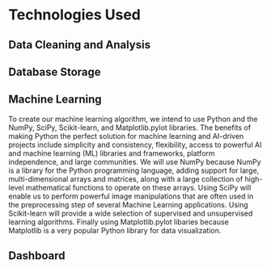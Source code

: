 # Technologies Used

## Data Cleaning and Analysis


## Database Storage


## Machine Learning
 To create our machine learning algorithm, we intend to use Python and the NumPy, SciPy, Scikit-learn, and Matplotlib.pylot libraries. 
 The benefits of making Python the perfect solution for machine learning and AI-driven projects include simplicity and consistency, flexibility, access to powerful AI
  and machine learning (ML) libraries and frameworks, platform independence, and large communities. We will use NumPy because NumPy is a library for the 
  Python programming language, adding support for large, multi-dimensional arrays and matrices, along with a large collection of high-level mathematical functions to operate on these arrays. 
  Using SciPy will enable us to  perform powerful image manipulations that are often used in the preprocessing step of several Machine Learning applications.
  Using Scikit-learn will provide a wide selection of supervised and unsupervised learning algorithms. Finally using Matplotlib.pylot libaries because
   Matplotlib is a very popular Python library for data visualization.

## Dashboard
